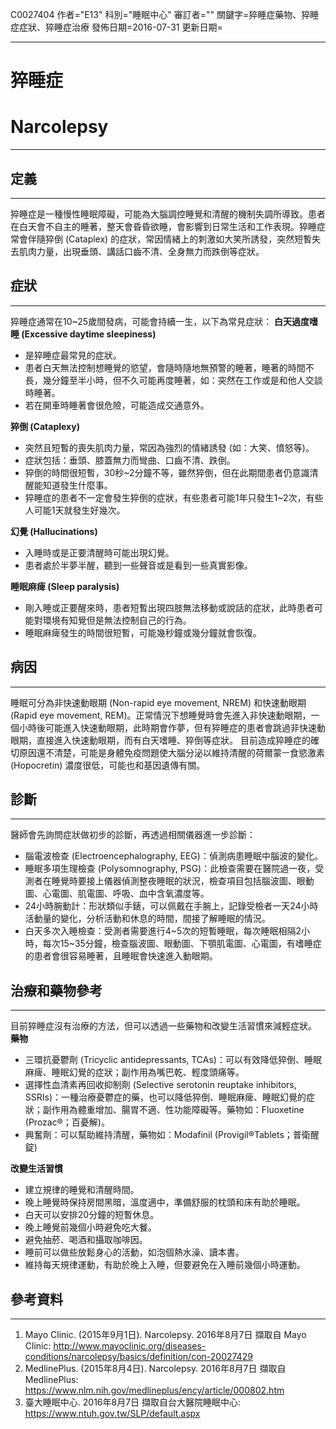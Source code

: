 C0027404
作者="E13"
科別="睡眠中心"
審訂者=""
關鍵字=猝睡症藥物、猝睡症症狀、猝睡症治療
發佈日期=2016-07-31
更新日期=

----------
# 猝睡症
# Narcolepsy
----------
## 定義
----------

猝睡症是一種慢性睡眠障礙，可能為大腦調控睡覺和清醒的機制失調所導致。患者在白天會不自主的睡著，整天會昏昏欲睡，會影響到日常生活和工作表現。猝睡症常會伴隨猝倒 (Cataplex) 的症狀，常因情緒上的刺激如大笑所誘發，突然短暫失去肌肉力量，出現垂頭、講話口齒不清、全身無力而跌倒等症狀。

## 症狀
----------

猝睡症通常在10~25歲間發病，可能會持續一生，以下為常見症狀：
**白天過度嗜睡 (Excessive daytime sleepiness)**

- 是猝睡症最常見的症狀。
- 患者白天無法控制想睡覺的慾望，會隨時隨地無預警的睡著，睡著的時間不長，幾分鐘至半小時，但不久可能再度睡著，如：突然在工作或是和他人交談時睡著。
- 若在開車時睡著會很危險，可能造成交通意外。

**猝倒 (Cataplexy)**

- 突然且短暫的喪失肌肉力量，常因為強烈的情緒誘發 (如：大笑、憤怒等)。
- 症狀包括：垂頭、膝蓋無力而彎曲、口齒不清、跌倒。
- 猝倒的時間很短暫，30秒~2分鐘不等，雖然猝倒，但在此期間患者仍意識清醒能知道發生什麼事。
- 猝睡症的患者不一定會發生猝倒的症狀，有些患者可能1年只發生1~2次，有些人可能1天就發生好幾次。

**幻覺 (Hallucinations)**

- 入睡時或是正要清醒時可能出現幻覺。
- 患者處於半夢半醒，聽到一些聲音或是看到一些真實影像。

**睡眠麻痺 (Sleep paralysis)**

- 剛入睡或正要醒來時，患者短暫出現四肢無法移動或說話的症狀，此時患者可能對環境有知覺但是無法控制自己的行為。
- 睡眠麻痺發生的時間很短暫，可能幾秒鐘或幾分鐘就會恢復。
## 病因
----------

睡眠可分為非快速動眼期 (Non-rapid eye movement, NREM) 和快速動眼期 (Rapid eye movement, REM)。正常情況下想睡覺時會先進入非快速動眼期，一個小時後可能進入快速動眼期，此時期會作夢，但有猝睡症的患者會跳過非快速動眼期，直接進入快速動眼期，而有白天嗜睡、猝倒等症狀。
目前造成猝睡症的確切原因還不清楚，可能是身體免疫問題使大腦分泌以維持清醒的荷爾蒙ￚ食慾激素 (Hopocretin) 濃度很低，可能也和基因遺傳有關。

## 診斷
----------

醫師會先詢問症狀做初步的診斷，再透過相關儀器進一步診斷：

- 腦電波檢查 (Electroencephalography, EEG)：偵測病患睡眠中腦波的變化。
- 睡眠多項生理檢查 (Polysomnography, PSG)：此檢查需要在醫院過一夜，受測者在睡覺時要接上儀器偵測整夜睡眠的狀況，檢查項目包括腦波圖、眼動圖、心電圖、肌電圖、呼吸、血中含氧濃度等。
- 24小時腕動計：形狀類似手錶，可以佩戴在手腕上，記錄受檢者一天24小時活動量的變化，分析活動和休息的時間，間接了解睡眠的情況。
- 白天多次入睡檢查：受測者需要進行4~5次的短暫睡眠，每次睡眠相隔2小時，每次15~35分鐘，檢查腦波圖、眼動圖、下顎肌電圖、心電圖，有嗜睡症的患者會很容易睡著，且睡眠會快速進入動眼期。
## 治療和藥物參考
----------

目前猝睡症沒有治療的方法，但可以透過一些藥物和改變生活習慣來減輕症狀。
**藥物**

- 三環抗憂鬱劑 (Tricyclic antidepressants, TCAs)：可以有效降低猝倒、睡眠麻痺、睡眠幻覺的症狀；副作用為嘴巴乾、輕度頭痛等。
- 選擇性血清素再回收抑制劑 (Selective serotonin reuptake inhibitors, SSRIs)：一種治療憂鬱症的藥，也可以降低猝倒、睡眠麻痺、睡眠幻覺的症狀；副作用為體重增加、腸胃不適、性功能障礙等。藥物如：Fluoxetine (Prozac®；百憂解)。
- 興奮劑：可以幫助維持清醒，藥物如：Modafinil (Provigil®Tablets；普衛醒錠)

**改變生活習慣**

- 建立規律的睡覺和清醒時間。
- 晚上睡覺時保持房間黑暗，溫度適中，準備舒服的枕頭和床有助於睡眠。
- 白天可以安排20分鐘的短暫休息。
- 晚上睡覺前幾個小時避免吃大餐。
- 避免抽菸、喝酒和攝取咖啡因。
- 睡前可以做些放鬆身心的活動，如泡個熱水澡、讀本書。
- 維持每天規律運動，有助於晚上入睡，但要避免在入睡前幾個小時運動。
## 參考資料
----------
1. Mayo Clinic. (2015年9月1日). Narcolepsy. 2016年8月7日 擷取自 Mayo Clinic: 
  http://www.mayoclinic.org/diseases-conditions/narcolepsy/basics/definition/con-20027429
2. MedlinePlus. (2015年8月4日). Narcolepsy. 2016年8月7日 擷取自 MedlinePlus: 
  https://www.nlm.nih.gov/medlineplus/ency/article/000802.htm
3. 臺大睡眠中心. 2016年8月7日 擷取自台大醫院睡眠中心:
  https://www.ntuh.gov.tw/SLP/default.aspx

